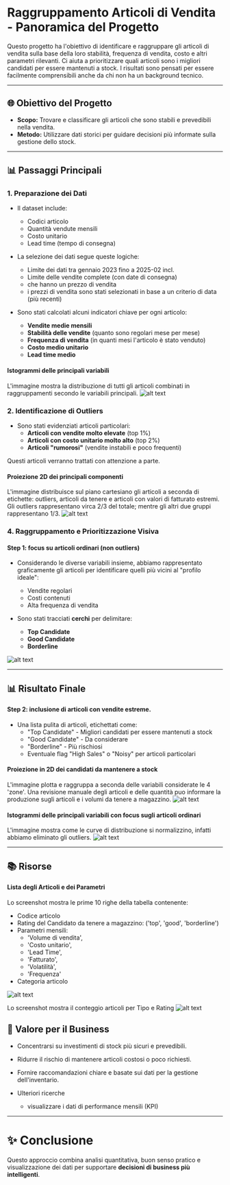 # Raggruppamento Articoli di Vendita - Panoramica del Progetto

Questo progetto ha l'obiettivo di identificare e raggruppare gli articoli di vendita sulla base della loro stabilità, frequenza di vendita, costo e altri parametri rilevanti. Ci aiuta a prioritizzare quali articoli sono i migliori candidati per essere mantenuti a stock. I risultati sono pensati per essere facilmente comprensibili anche da chi non ha un background tecnico.

---

## 🌐 Obiettivo del Progetto

- **Scopo:** Trovare e classificare gli articoli che sono stabili e prevedibili nella vendita.
- **Metodo:** Utilizzare dati storici per guidare decisioni più informate sulla gestione dello stock.

---

## 📊 Passaggi Principali

### 1. Preparazione dei Dati

- Il dataset include:
  - Codici articolo
  - Quantità vendute mensili
  - Costo unitario
  - Lead time (tempo di consegna)

- La selezione dei dati segue queste logiche:
  - Limite dei dati tra gennaio 2023 fino a 2025-02 incl.
  - Limite delle vendite complete (con date di consegna)
  - che hanno un prezzo di vendita
  - i prezzi di vendita sono stati selezionati in base a un criterio di data (più recenti)

- Sono stati calcolati alcuni indicatori chiave per ogni articolo:
  - **Vendite medie mensili**
  - **Stabilità delle vendite** (quanto sono regolari mese per mese)
  - **Frequenza di vendita** (in quanti mesi l'articolo è stato venduto)
  - **Costo medio unitario**
  - **Lead time medio**

#### Istogrammi delle principali variabili
L'immagine mostra la distribuzione di tutti gli articoli combinati in raggruppamenti secondo le variabili principali. 
![alt text](image-5.png)


### 2. Identificazione di Outliers

- Sono stati evidenziati articoli particolari:
  - **Articoli con vendite molto elevate** (top 1%)
  - **Articoli con costo unitario molto alto** (top 2%)
  - **Articoli "rumorosi"** (vendite instabili e poco frequenti)

Questi articoli verranno trattati con attenzione a parte.


#### Proiezione 2D dei principali componenti
L'immagine distribuisce sul piano cartesiano gli articoli a seconda di etichette: outliers, articoli da tenere e articoli con valori di fatturato estremi. 
Gli outliers rappresentano virca 2/3 del totale; mentre gli altri due gruppi rappresentano 1/3. 
![alt text](image-3.png)

### 4. Raggruppamento e Prioritizzazione Visiva

#### Step 1: focus su articoli ordinari (non outliers)
- Considerando le diverse variabili insieme, abbiamo rappresentato graficamente gli articoli per identificare quelli più vicini al "profilo ideale":
  - Vendite regolari
  - Costi contenuti
  - Alta frequenza di vendita

- Sono stati tracciati **cerchi** per delimitare:
  - **Top Candidate**
  - **Good Candidate**
  - **Borderline**

![alt text](image-1.png)

---

## 📊 Risultato Finale

#### Step 2: inclusione di articoli con vendite estreme. 
- Una lista pulita di articoli, etichettati come:
  - "Top Candidate" - Migliori candidati per essere mantenuti a stock
  - "Good Candidate" - Da considerare
  - "Borderline" - Più rischiosi
  - Eventuale flag "High Sales" o "Noisy" per articoli particolari

#### Proiezione in 2D dei candidati da mantenere a stock
L'immagine plotta e raggruppa a seconda delle variabili considerate le 4 'zone'.
Una revisione manuale degli articoli e delle quantità puo informare la produzione sugli articoli e i volumi da tenere a magazzino.
![alt text](image-6.png)

#### Istogrammi delle principali variabili con focus sugli articoli ordinari
L'immagine mostra come le curve di distribuzione si normalizzino, infatti abbiamo eliminato gli outliers.
![alt text](image-2.png)

---

## 📚 Risorse

#### Lista degli Articoli e dei Parametri
Lo screenshot mostra le prime 10 righe della tabella contenente:
- Codice articolo
- Rating del Candidato da tenere a magazzino: ('top', 'good', 'borderline')
- Parametri mensili:
  - 'Volume di vendita', 
  - 'Costo unitario', 
  - 'Lead Time', 
  - 'Fatturato', 
  - 'Volatilità', 
  - 'Frequenza'
- Categoria articolo

![alt text](image_output.png)

Lo screenshot mostra il conteggio articoli per Tipo e Rating
![alt text](image_overview.png)

## 🎯 Valore per il Business

- Concentrarsi su investimenti di stock più sicuri e prevedibili.
- Ridurre il rischio di mantenere articoli costosi o poco richiesti.
- Fornire raccomandazioni chiare e basate sui dati per la gestione dell'inventario.

- Ulteriori ricerche
  - visualizzare i dati di performance mensili (KPI)

---

# ✨ Conclusione

Questo approccio combina analisi quantitativa, buon senso pratico e visualizzazione dei dati per supportare **decisioni di business più intelligenti**.

